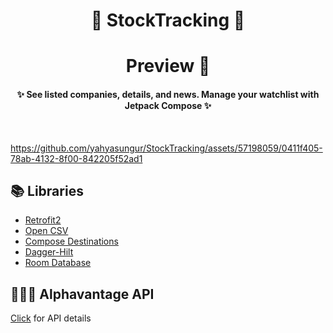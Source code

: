 <h1 align="center">🚀 StockTracking 🚀 </h1>

<h1 align="center"> Preview 👀 </h1>

<h4 align="center">
✨ See listed companies, details, and news. Manage your watchlist with Jetpack Compose ✨
</h4></br>

<p align="center">

https://github.com/yahyasungur/StockTracking/assets/57198059/0411f405-78ab-4132-8f00-842205f52ad1

</p>


## 📚 Libraries

- [Retrofit2](https://square.github.io/retrofit/)
- [Open CSV](https://github.com/openCSV)
- [Compose Destinations](https://github.com/raamcosta/compose-destinations)
- [Dagger-Hilt](https://developer.android.com/training/dependency-injection/hilt-android)
- [Room Database](https://developer.android.com/jetpack/androidx/releases/room)

## 👩🏻‍💻 Alphavantage API

[Click](https://www.alphavantage.co/documentation/) for API details


